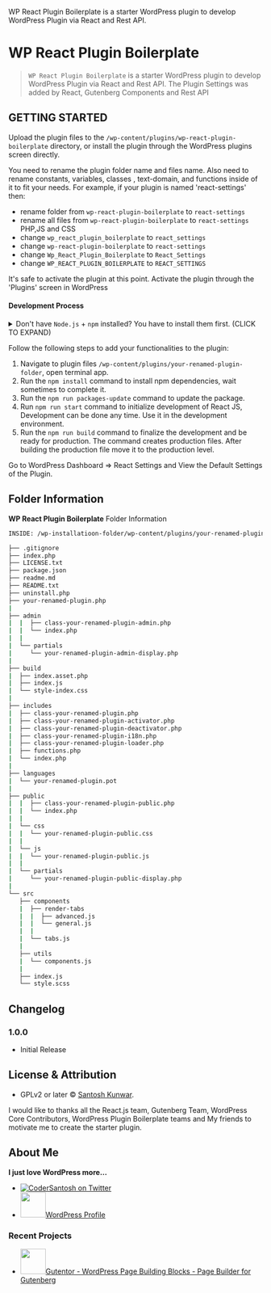 WP React Plugin Boilerplate is a starter WordPress plugin to develop WordPress Plugin via React and Rest API.

# WP React Plugin Boilerplate

>`WP React Plugin Boilerplate` is a starter WordPress plugin to develop WordPress Plugin via React and Rest API. The Plugin Settings was added by React, Gutenberg Components and Rest API

## GETTING STARTED

Upload the plugin files to the `/wp-content/plugins/wp-react-plugin-boilerplate` directory, or install the plugin through the WordPress plugins screen directly.

You need to rename the plugin folder name and files name. Also need to rename constants, variables, classes , text-domain, and functions inside of it to fit your needs. For example, if your plugin is named 'react-settings' then:

* rename folder from `wp-react-plugin-boilerplate` to `react-settings`
* rename all files from `wp-react-plugin-boilerplate` to `react-settings` PHP,JS and CSS
* change `wp_react_plugin_boilerplate` to `react_settings`
* change `wp-react-plugin-boilerplate` to `react-settings`
* change `Wp_React_Plugin_Boilerplate` to `React_Settings`
* change `WP_REACT_PLUGIN_BOILERPLATE` to `REACT_SETTINGS`

It's safe to activate the plugin at this point. Activate the plugin through the 'Plugins' screen in WordPress

#### Development Process

<details>
 <summary> Don't have <code>Node.js</code> + <code>npm</code> installed? You have to install them first. (CLICK TO EXPAND)</summary>

Go to the Node's site [download + install](https://nodejs.org/en/download/) Node on your system. This will install both `Node.js` and `npm`, i.e., node package manager — the command line interface of Node.js.

You can verify the install by opening your terminal app and typing...

```sh
node -v
# Results into 7.19.1 — or installed version.

npm -v
# Results into v14.15.1 — or installed version.
```
</details>

Follow the following steps to add your functionalities to the plugin:

1. Navigate to plugin files `/wp-content/plugins/your-renamed-plugin-folder`, open terminal app.
2. Run the `npm install` command to install npm dependencies, wait sometimes to complete it.
3. Run the `npm run packages-update` command to update the package.
4. Run `npm run start` command to initialize development of React JS, Development can be done any time. Use it in the development environment.
5. Run the `npm run build` command to finalize the development and be ready for production. The command creates production files. After building the production file move it to the production level.

Go to WordPress Dashboard => React Settings and View the Default Settings of the Plugin.

## Folder Information

<strong>WP React Plugin Boilerplate</strong> Folder Information

```sh
INSIDE: /wp-installatioon-folder/wp-content/plugins/your-renamed-plugin-folder

├── .gitignore
├── index.php
├── LICENSE.txt
├── package.json
├── readme.md
├── README.txt
├── uninstall.php
├── your-renamed-plugin.php
|
├── admin
|  |  ├── class-your-renamed-plugin-admin.php
|  |  └── index.php
|  |
|  └── partials
|     └── your-renamed-plugin-admin-display.php
|
├── build
|  ├── index.asset.php
|  ├── index.js
|  └── style-index.css
|
├── includes
|  ├── class-your-renamed-plugin.php
|  ├── class-your-renamed-plugin-activator.php
|  ├── class-your-renamed-plugin-deactivator.php
|  ├── class-your-renamed-plugin-i18n.php
|  ├── class-your-renamed-plugin-loader.php
|  ├── functions.php
|  └── index.php
|
├── languages
|  └── your-renamed-plugin.pot
|
├── public
|  |  ├── class-your-renamed-plugin-public.php
|  |  └── index.php
|  |
|  └── css
|  |  └── your-renamed-plugin-public.css
|  |
|  └── js
|  |  └── your-renamed-plugin-public.js
|  |
|  └── partials
|     └── your-renamed-plugin-public-display.php
|
└── src
   ├── components
   |  ├── render-tabs
   |  |  ├── advanced.js
   |  |  └── general.js
   |  |
   |  └── tabs.js
   |
   ├── utils
   |  └── components.js
   |
   ├── index.js
   └── style.scss
```

## Changelog
### 1.0.0
* Initial Release

## License & Attribution
- GPLv2 or later © [Santosh Kunwar](https://twitter.com/codersantosh).

I would like to thanks all the React.js team, Gutenberg Team, WordPress Core Contributors, WordPress Plugin Boilerplate teams and My friends to motivate me to create the starter plugin.


## About Me
<strong>I just love WordPress more…</strong>

- [![CoderSantosh on Twitter](https://img.shields.io/twitter/follow/codersantosh.svg)](https://twitter.com/codersantosh/)
- <a href="https://profiles.wordpress.org/codersantosh/" target="_blank"><img src="https://s.w.org/style/images/about/WordPress-logotype-wmark.png" width="50" height="50" />WordPress Profile</a>

### Recent Projects
- <a href="https://wordpress.org/plugins/gutentor/" target="_blank"><img src="https://ps.w.org/gutentor/assets/icon.svg" width="50" height="50" />Gutentor - WordPress Page Building Blocks - Page Builder for Gutenberg</a>
